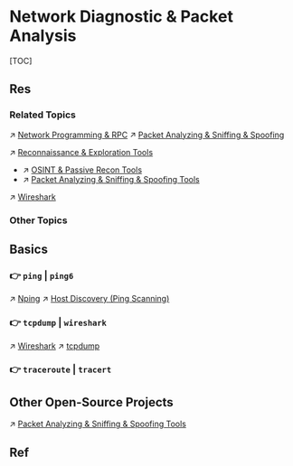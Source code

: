 # Network Diagnostic & Packet Analysis

[TOC]



## Res
### Related Topics
↗ [Network Programming & RPC](../../../../🏎️%20Computer%20Networking%20and%20Communication/Network%20Programming%20&%20RPC/Network%20Programming%20&%20RPC.md)
↗ [Packet Analyzing & Sniffing & Spoofing](../../../../🏎️%20Computer%20Networking%20and%20Communication/Network%20Programming%20&%20RPC/Packet%20Analyzing%20&%20Sniffing%20&%20Spoofing/Packet%20Analyzing%20&%20Sniffing%20&%20Spoofing.md)

↗ [Reconnaissance & Exploration Tools](../../../../../CyberSecurity/☠️%20Kill%20Chain%20&%20Security%20Tool%20Box/Reconnaissance%20&%20Exploration%20Tools/Reconnaissance%20&%20Exploration%20Tools.md)
- ↗ [OSINT & Passive Recon Tools](../../../../../CyberSecurity/☠️%20Kill%20Chain%20&%20Security%20Tool%20Box/Reconnaissance%20&%20Exploration%20Tools/📌%20OSINT%20&%20Passive%20Recon%20Tools/OSINT%20&%20Passive%20Recon%20Tools.md)
- ↗ [Packet Analyzing & Sniffing & Spoofing Tools](../../../../../CyberSecurity/☠️%20Kill%20Chain%20&%20Security%20Tool%20Box/Reconnaissance%20&%20Exploration%20Tools/📌%20OSINT%20&%20Passive%20Recon%20Tools/Packet%20Analyzing%20&%20Sniffing%20&%20Spoofing%20Tools/Packet%20Analyzing%20&%20Sniffing%20&%20Spoofing%20Tools.md)

↗ [Wireshark](../../../../../CyberSecurity/☠️%20Kill%20Chain%20&%20Security%20Tool%20Box/Reconnaissance%20&%20Exploration%20Tools/📌%20OSINT%20&%20Passive%20Recon%20Tools/Packet%20Analyzing%20&%20Sniffing%20&%20Spoofing%20Tools/Wireshark/Wireshark.md)


### Other Topics



## Basics
### 👉 `ping` | `ping6`
↗ [Nping](../../../../../CyberSecurity/☠️%20Kill%20Chain%20&%20Security%20Tool%20Box/Reconnaissance%20&%20Exploration%20Tools/Nmap%20Proj/Nmap%20Project%20Products/Nping.md)
↗ [Host Discovery (Ping Scanning)](../../../../../CyberSecurity/☠️%20Kill%20Chain%20&%20Security%20Tool%20Box/Reconnaissance%20&%20Exploration%20Tools/Nmap%20Proj/⭐️%20Nmap%20Mechanisms%20&%20Network%20Scanning%20Principles/Host%20Discovery%20(Ping%20Scanning)/Host%20Discovery%20(Ping%20Scanning).md)

[ping host:port 使用ping命令对特定端口访问]: https://blog.csdn.net/allway2/article/details/106961916
[ping命令基于ICMP协议的返回信息分析]: https://www.cnblogs.com/buzhidao1/p/11937020.html


### 👉 `tcpdump` | `wireshark`
↗ [Wireshark](../../../../../CyberSecurity/☠️%20Kill%20Chain%20&%20Security%20Tool%20Box/Reconnaissance%20&%20Exploration%20Tools/📌%20OSINT%20&%20Passive%20Recon%20Tools/Packet%20Analyzing%20&%20Sniffing%20&%20Spoofing%20Tools/Wireshark/Wireshark.md)
↗ [tcpdump](tcpdump.md)


### 👉 `traceroute` | `tracert`



## Other Open-Source Projects
↗ [Packet Analyzing & Sniffing & Spoofing Tools](../../../../../CyberSecurity/☠️%20Kill%20Chain%20&%20Security%20Tool%20Box/Reconnaissance%20&%20Exploration%20Tools/📌%20OSINT%20&%20Passive%20Recon%20Tools/Packet%20Analyzing%20&%20Sniffing%20&%20Spoofing%20Tools/Packet%20Analyzing%20&%20Sniffing%20&%20Spoofing%20Tools.md)



## Ref